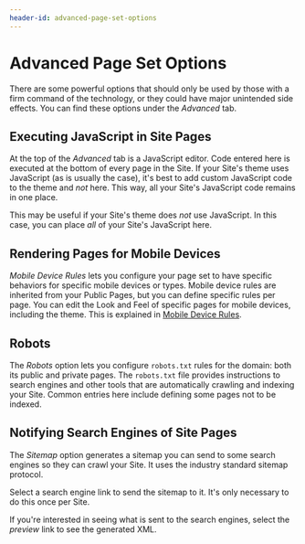 ```yaml
---
header-id: advanced-page-set-options
---
```


# Advanced Page Set Options

There are some powerful options that should only be used by those with a firm
command of the technology, or they could have major unintended side effects. You
can find these options under the *Advanced* tab.

## Executing JavaScript in Site Pages

At the top of the *Advanced* tab is a JavaScript editor. Code entered here is
executed at the bottom of every page in the Site. If your Site's theme uses
JavaScript (as is usually the case), it's best to add custom JavaScript code to
the theme and *not* here. This way, all your Site's JavaScript code remains in
one place.

This may be useful if your Site's theme does *not* use JavaScript. In this
case, you can place *all* of your Site's JavaScript here.

## Rendering Pages for Mobile Devices

*Mobile Device Rules* lets you configure your page set to have specific
behaviors for specific mobile devices or types. Mobile device rules are
inherited from your Public Pages, but you can define specific rules per page.
You can edit the Look and Feel of specific pages for mobile devices, including
the theme. This is explained in 
[Mobile Device Rules](/docs/7-1/user/-/knowledge_base/u/mobile-device-rules).

## Robots

The *Robots* option lets you configure `robots.txt` rules for the domain: both
its public and private pages. The `robots.txt` file provides instructions to
search engines and other tools that are automatically crawling and indexing your
Site. Common entries here include defining some pages not to be indexed.

## Notifying Search Engines of Site Pages

The *Sitemap* option generates a sitemap you can send to some search engines so
they can crawl your Site. It uses the industry standard sitemap protocol. 

Select a search engine link to send the sitemap to it. It's only necessary to
do this once per Site.

If you're interested in seeing what is sent to the search engines, select the
*preview* link to see the generated XML.
